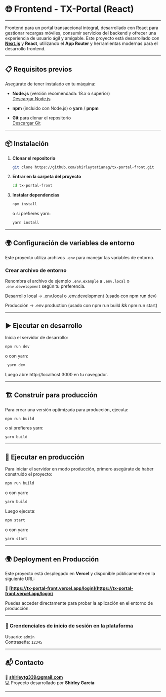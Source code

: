 
# 🌐 Frontend - TX-Portal (React)

----------

Frontend para un portal transaccional integral, desarrollado con React para gestionar recargas móviles, consumir servicios del backend y ofrecer una experiencia de usuario ágil y amigable.
Este proyecto está desarrollado con **[Next.js](https://nextjs.org/)** y **React**, utilizando el **App Router** y herramientas modernas para el desarrollo frontend.

----------

## 📋 Requisitos previos

Asegúrate de tener instalado en tu máquina:

- **Node.js** (versión recomendada: 18.x o superior)  
  [Descargar Node.js](https://nodejs.org/)

- **npm** (incluido con Node.js) o **yarn** / **pnpm**

- **Git** para clonar el repositorio  
  [Descargar Git](https://git-scm.com/)


----------
## 📦 Instalación

1. **Clonar el repositorio**
   ```bash
   git clone https://github.com/shirleytatianag/tx-portal-front.git
   ```

2. **Entrar en la carpeta del proyecto**
   ```bash
   cd tx-portal-front
   ```
3. **Instalar dependencias**
   ```bash
   npm install
   ```
   o si prefieres yarn:
    ```bash
    yarn install
    ```
----------

## 🌍 Configuración de variables de entorno

Este proyecto utiliza archivos `.env` para manejar las variables de entorno.

### Crear archivo de entorno
Renombra el archivo de ejemplo `.env.example` a `.env.local` o `.env.development` según tu preferencia.

Desarrollo local → .env.local o .env.development (usado con npm run dev)

Producción → .env.production (usado con npm run build && npm run start)

----------

## ▶️ Ejecutar en desarrollo
Inicia el servidor de desarrollo:

   ```bash
   npm run dev
   ```

o con yarn:

  ```bash
   yarn dev
   ```
Luego abre http://localhost:3000 en tu navegador.

----------

## 🏗️ Construir para producción
Para crear una versión optimizada para producción, ejecuta:

```bash
npm run build
```
o si prefieres yarn:

```bash
yarn build
```
----------
## 🚀 Ejecutar en producción
Para iniciar el servidor en modo producción, primero asegúrate de haber construido el proyecto:

```bash
npm run build
```
o con yarn:

```bash
yarn build
```
Luego ejecuta:

```bash
npm start
```
o con yarn:

```bash
yarn start
```

----------

## 🌍 Deployment en Producción

Este proyecto está desplegado en **Vercel** y disponible públicamente en la siguiente URL:

🔗 **[https://tx-portal-front.vercel.app/login](https://tx-portal-front.vercel.app/login)**

Puedes acceder directamente para probar la aplicación en el entorno de producción.

----------

### 🔹 Crendenciales de inicio de sesión en la plataforma

Usuario: `admin`  
Contraseña: `12345`

----------

## 📬 Contacto

📧 **shirleytg339@gmail.com**  
💻 Proyecto desarrollado por **Shirley Garcia**

----------
